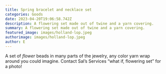 ```yaml
---
title: Spring bracelet and necklace set
categories: Goods
date: 2023-04-20T19:06:58.742Z
description: A flowering set made out of twine and a yarn covering.
summary: A flowering set made out of twine and a yarn covering.
featured_image: images/holland-lop.jpeg
authorimage: images/holland-lop.jpeg
author: E
---
```

A set of *flower* beads in many parts of the jewelry, any color yarn wrap around you could imagine. Contact Sal’s Services “what if, flowering set” for a photo!